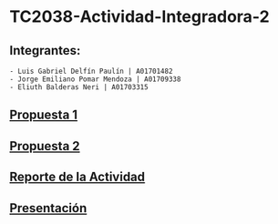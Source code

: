 # TC2038-Actividad-Integradora-2

## Integrantes:
    - Luis Gabriel Delfín Paulín | A01701482
    - Jorge Emiliano Pomar Mendoza | A01709338
    - Eliuth Balderas Neri | A01703315 

## [Propuesta 1](/SP2/propuesta1)
## [Propuesta 2](/SP2/propuesta2)

## [Reporte de la Actividad](/SP2/)

## [Presentación](/SP2/Actividad%20Integradora%202.pdf)


